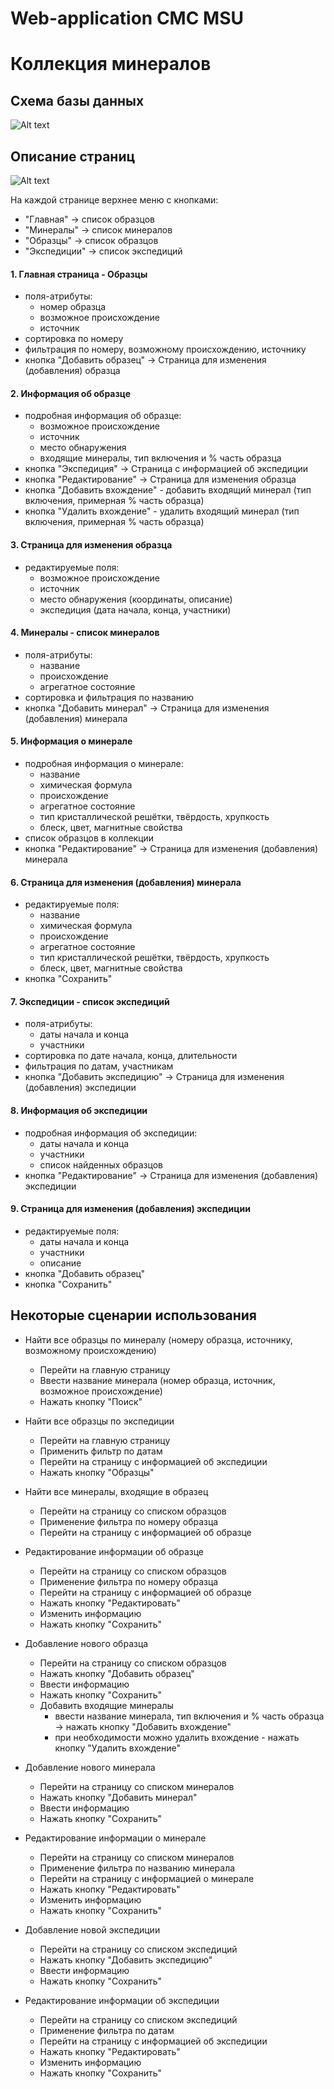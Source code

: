 Web-application CMC MSU
=======================

# Коллекция минералов

Схема базы данных
-----------------

![Alt text](docs/db_diagram.png)

Описание страниц
-----------------------

![Alt text](docs/navigation.png)

На каждой странице верхнее меню с кнопками:

- "Главная" -> список образцов
- "Минералы" -> список минералов
- "Образцы" -> список образцов
- "Экспедиции" -> список экспедиций

#### 1. Главная страница - Образцы

- поля-атрибуты:
  - номер образца
  - возможное происхождение
  - источник
- сортировка по номеру
- фильтрация по номеру, возможному происхождению, источнику
- кнопка "Добавить образец" -> Страница для изменения (добавления) образца

#### 2. Информация об образце

- подробная информация об образце:
  - возможное происхождение
  - источник
  - место обнаружения
  - входящие минералы, тип включения и % часть образца
- кнопка "Экспедиция" -> Страница с информацией об экспедиции
- кнопка "Редактирование" -> Страница для изменения образца
- кнопка "Добавить вхождение" - добавить входящий минерал (тип включения, примерная % часть образца)
- кнопка "Удалить вхождение" - удалить входящий минерал (тип включения, примерная % часть образца)

#### 3. Страница для изменения образца

- редактируемые поля:
  - возможное происхождение
  - источник
  - место обнаружения (координаты, описание)
  - экспедиция (дата начала, конца, участники)

#### 4. Минералы - список минералов

- поля-атрибуты:
  - название
  - происхождение
  - агрегатное состояние
- сортировка и фильтрация по названию
- кнопка "Добавить минерал" -> Страница для изменения (добавления) минерала

#### 5. Информация о минерале

- подробная информация о минерале:
  - название
  - химическая формула
  - происхождение
  - агрегатное состояние
  - тип кристаллической решётки, твёрдость, хрупкость
  - блеск, цвет, магнитные свойства
- список образцов в коллекции
- кнопка "Редактирование" -> Страница для изменения (добавления) минерала

#### 6. Страница для изменения (добавления) минерала

- редактируемые поля:
  - название
  - химическая формула
  - происхождение
  - агрегатное состояние
  - тип кристаллической решётки, твёрдость, хрупкость
  - блеск, цвет, магнитные свойства
- кнопка "Сохранить"

#### 7. Экспедиции - список экспедиций

- поля-атрибуты:
  - даты начала и конца
  - участники
- сортировка по дате начала, конца, длительности
- фильтрация по датам, участникам
- кнопка "Добавить экспедицию" -> Страница для изменения (добавления) экспедиции

#### 8. Информация об экспедиции

- подробная информация об экспедиции:
  - даты начала и конца
  - участники
  - список найденных образцов
- кнопка "Редактирование" -> Страница для изменения (добавления) экспедиции

#### 9. Страница для изменения (добавления) экспедиции

- редактируемые поля:
  - даты начала и конца
  - участники
  - описание
- кнопка "Добавить образец"
- кнопка "Сохранить"

Некоторые сценарии использования
----------------------

- Найти все образцы по минералу (номеру образца, источнику, возможному происхождению)
  - Перейти на главную страницу
  - Ввести название минерала (номер образца, источник, возможное происхождение)
  - Нажать кнопку "Поиск"

- Найти все образцы по экспедиции
  - Перейти на главную страницу
  - Применить фильтр по датам
  - Перейти на страницу с информацией об экспедиции
  - Нажать кнопку "Образцы"

- Найти все минералы, входящие в образец
  - Перейти на страницу со списком образцов
  - Применение фильтра по номеру образца
  - Перейти на страницу с информацией об образце

- Редактирование информации об образце
  - Перейти на страницу со списком образцов
  - Применение фильтра по номеру образца
  - Перейти на страницу с информацией об образце
  - Нажать кнопку "Редактировать"
  - Изменить информацию
  - Нажать кнопку "Сохранить"

- Добавление нового образца
  - Перейти на страницу со списком образцов
  - Нажать кнопку "Добавить образец"
  - Ввести информацию
  - Нажать кнопку "Сохранить"
  - Добавить входящие минералы
    - ввести название минерала, тип включения и % часть образца -> нажать кнопку "Добавить вхождение"
    - при необходимости можно удалить вхождение - нажать кнопку "Удалить вхождение"

- Добавление нового минерала
  - Перейти на страницу со списком минералов
  - Нажать кнопку "Добавить минерал"
  - Ввести информацию
  - Нажать кнопку "Сохранить"

- Редактирование информации о минерале
  - Перейти на страницу со списком минералов
  - Применение фильтра по названию минерала
  - Перейти на страницу с информацией о минерале
  - Нажать кнопку "Редактировать"
  - Изменить информацию
  - Нажать кнопку "Сохранить"

- Добавление новой экспедиции
  - Перейти на страницу со списком экспедиций
  - Нажать кнопку "Добавить экспедицию"
  - Ввести информацию
  - Нажать кнопку "Сохранить"

- Редактирование информации об экспедиции
  - Перейти на страницу со списком экспедиций
  - Применение фильтра по датам
  - Перейти на страницу с информацией об экспедиции
  - Нажать кнопку "Редактировать"
  - Изменить информацию
  - Нажать кнопку "Сохранить"
